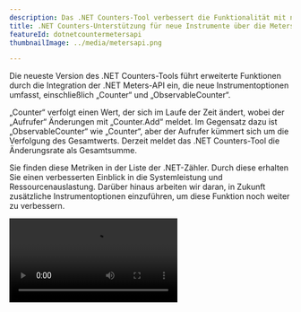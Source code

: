 ```yaml
---
description: Das .NET Counters-Tool verbessert die Funktionalität mit neuen Instrumenten über die integrierte .NET Meters-API.
title: .NET Counters-Unterstützung für neue Instrumente über die Meters-API
featureId: dotnetcountermetersapi
thumbnailImage: ../media/metersapi.png

---
```


Die neueste Version des .NET Counters-Tools führt erweiterte Funktionen durch die Integration der .NET Meters-API ein, die neue Instrumentoptionen umfasst, einschließlich „Counter“ und „ObservableCounter“.

„Counter“ verfolgt einen Wert, der sich im Laufe der Zeit ändert, wobei der „Aufrufer“ Änderungen mit „Counter<T>.Add“ meldet. Im Gegensatz dazu ist „ObservableCounter“ wie „Counter“, aber der Aufrufer kümmert sich um die Verfolgung des Gesamtwerts. Derzeit meldet das .NET Counters-Tool die Änderungsrate als Gesamtsumme.

Sie finden diese Metriken in der Liste der .NET-Zähler. Durch diese erhalten Sie einen verbesserten Einblick in die Systemleistung und Ressourcenauslastung. Darüber hinaus arbeiten wir daran, in Zukunft zusätzliche Instrumentoptionen einzuführen, um diese Funktion noch weiter zu verbessern.

![Meters-API von .NET Counters](../media/DotNetCounter-MetersApi.mp4 "Meters-API von .NET Counters")

